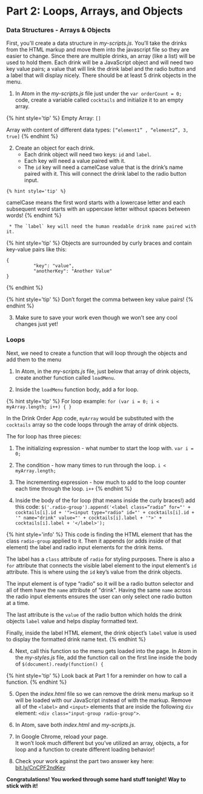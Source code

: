 # Part 2:  Loops, Arrays, and Objects

### Data Structures - Arrays & Objects 
First, you'll create a data structure in _my-scripts.js_. You’ll take the drinks from the HTML markup and move them into the javascript file so they are easier to change.  Since there are multiple drinks, an array (like a list) will be used to hold them.  Each drink will be a JavaScript object and will need two key value pairs; a value that will link the drink label and the radio button and a label that will display nicely.  There should be at least 5 drink objects in the menu.

  1. In Atom in the _my-scripts.js_ file just under the `var orderCount = 0;` code, create a variable called `cocktails` and initialize it to an empty array.  
  
  {% hint style='tip' %}
Empty Array: `[]`

Array with content of different data types: `[“element1” , “element2”, 3, true]`
  {% endhint %}

  2. Create an object for each drink.  
     * Each drink object will need two keys: `id` and `label`.
     * Each key will need a value paired with it.  
     * The `id` key will need a camelCase value that is the drink’s name paired with it.  This will connect the drink label to the radio button input.  

    {% hint style='tip' %}
camelCase means the first word starts with a lowercase letter and each subsequent word starts with an uppercase letter without spaces between words!
    {% endhint %} 
     
     * The `label` key will need the human readable drink name paired with it. 
     
  {% hint style='tip' %}
Objects are surrounded by curly braces and contain key-value pairs like this:
```
{
          "key": "value",
          "anotherKey": "Another Value"
}
```
  {% endhint %}

  {% hint style='tip' %}
Don’t forget the comma between key value pairs!
  {% endhint %}

  3.  Make sure to save your work even though we won’t see any cool changes just yet!

### Loops
Next, we need to create a function that will loop through the objects and add them to the menu

  1.  In Atom, in the _my-scripts.js_ file, just below that array of drink objects, create another function called `loadMenu`.  

  2.  Inside the `loadMenu` function body, add a for loop. 
  
  {% hint style='tip' %}
For loop example: 
`for (var i = 0; i < myArray.length; i++) { }`

In the Drink Order App code, `myArray` would be substituted with the `cocktails` array so the code loops through the array of drink objects.
  
The for loop has three pieces:

  1. The initializing expression - what number to start the loop with. `var i = 0;`
  
  2. The condition - how many times to run through the loop. `i < myArray.length;`
  
  3. The incrementing expression - how much to add to the loop counter each time through the loop. `i++` 
  {% endhint %}


  3.  Inside the body of the for loop (that means inside the curly braces!) add this code:
  ```$('.radio-group').append('<label class=”radio” for="' + cocktails[i].id + '"><input type="radio" id="' + cocktails[i].id + '" name="drink" value="' + cocktails[i].label + '">' + cocktails[i].label + '</label>');```

  {% hint style='info' %}
This code is finding the HTML element that has the class `radio-group` applied to it.  Then it appends (or adds inside of that element) the label and radio input elements for the drink items. 

The label has a `class` attribute of `radio` for styling purposes.  There is also a `for` attribute that connects the visible label element to the input element’s `id` attribute. This is where using the `id` key’s value from the drink objects.

The input element is of type “radio” so it will be a radio button selector and all of them have the `name` attribute of "drink".  Having the same `name` across the radio input elements ensures the user can only select one radio button at a time. 

The last attribute is the `value` of the radio button which holds the drink objects `label` value and helps display formatted text.

Finally, inside the label HTML element, the drink object’s `label` value is used to display the formatted drink name text.
  {% endhint %}

  4.  Next, call this function so the menu gets loaded into the page. In Atom in the _my-styles.js_ file, add the function call on the first line inside the body of `$(document).ready(function() {`

  {% hint style='tip' %}
Look back at Part 1 for a reminder on how to call a function.
  {% endhint %}

  5.  Open the _index.html_ file so we can remove the drink menu markup so it will be loaded with our JavaScript instead of with the markup. Remove all of the `<label>` and `<input>` elements that are inside the following `div` element: `<div class="input-group radio-group">`.

  6.  In Atom, save both _index.html_ and _my-scripts.js_.
  
  7. In Google Chrome, reload your page.  
     It won’t look much different but you’ve utilized an array, objects, a for loop and a function to create different loading behavior!

  8.  Check your work against the part two answer key here: [bit.ly/CnCPF2ndKey](http://bit.ly/CnCPF2ndKey)

**Congratulations!  You worked through some hard stuff tonight!  Way to stick with it!**